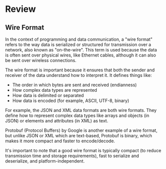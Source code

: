 # Review

## Wire Format

In the context of programming and data communication, a "wire format" refers to the way data is serialized or structured for transmission over a network, also known as "on-the-wire". This term is used because the data is often sent over physical wires, like Ethernet cables, although it can also be sent over wireless connections.

The wire format is important because it ensures that both the sender and receiver of the data understand how to interpret it. It defines things like:

- The order in which bytes are sent and received (endianness)
- How complex data types are represented
- How data is delimited or separated
- How data is encoded (for example, ASCII, UTF-8, binary)

For example, the JSON and XML data formats are both wire formats. They define how to represent complex data types like arrays and objects (in JSON) or elements and attributes (in XML) as text.

Protobuf (Protocol Buffers) by Google is another example of a wire format, but unlike JSON or XML which are text-based, Protobuf is binary, which makes it more compact and faster to encode/decode.

It's important to note that a good wire format is typically compact (to reduce transmission time and storage requirements), fast to serialize and deserialize, and platform-independent.